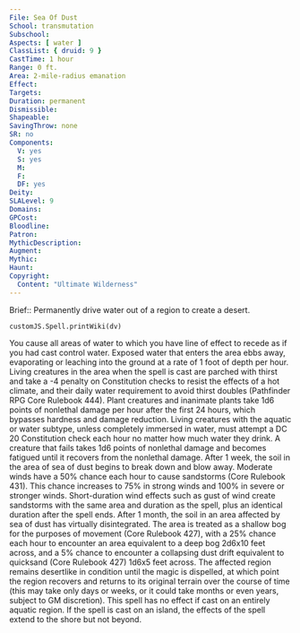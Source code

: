 ```yaml
---
File: Sea Of Dust
School: transmutation
Subschool: 
Aspects: [ water ]
ClassList: { druid: 9 }
CastTime: 1 hour
Range: 0 ft.
Area: 2-mile-radius emanation
Effect: 
Targets: 
Duration: permanent
Dismissible: 
Shapeable: 
SavingThrow: none
SR: no
Components:
  V: yes
  S: yes
  M: 
  F: 
  DF: yes
Deity: 
SLALevel: 9
Domains: 
GPCost: 
Bloodline: 
Patron: 
MythicDescription: 
Augment: 
Mythic: 
Haunt: 
Copyright:
  Content: "Ultimate Wilderness"
---
```

Brief:: Permanently drive water out of a region to create a desert.

```dataviewjs
customJS.Spell.printWiki(dv)
```

You cause all areas of water to which you have line of effect to recede as if you had cast control water. Exposed water that enters the area ebbs away, evaporating or leaching into the ground at a rate of 1 foot of depth per hour. Living creatures in the area when the spell is cast are parched with thirst and take a -4 penalty on Constitution checks to resist the effects of a hot climate, and their daily water requirement to avoid thirst doubles (Pathfinder RPG Core Rulebook 444). Plant creatures and inanimate plants take 1d6 points of nonlethal damage per hour after the first 24 hours, which bypasses hardness and damage reduction. Living creatures with the aquatic or water subtype, unless completely immersed in water, must attempt a DC 20 Constitution check each hour no matter how much water they drink. A creature that fails takes 1d6 points of nonlethal damage and becomes fatigued until it recovers from the nonlethal damage. After 1 week, the soil in the area of sea of dust begins to break down and blow away. Moderate winds have a 50% chance each hour to cause sandstorms (Core Rulebook 431). This chance increases to 75% in strong winds and 100% in severe or stronger winds. Short-duration wind effects such as gust of wind create sandstorms with the same area and duration as the spell, plus an identical duration after the spell ends. After 1 month, the soil in an area affected by sea of dust has virtually disintegrated. The area is treated as a shallow bog for the purposes of movement (Core Rulebook 427), with a 25% chance each hour to encounter an area equivalent to a deep bog 2d6x10 feet across, and a 5% chance to encounter a collapsing dust drift equivalent to quicksand (Core Rulebook 427) 1d6x5 feet across. The affected region remains desertlike in condition until the magic is dispelled, at which point the region recovers and returns to its original terrain over the course of time (this may take only days or weeks, or it could take months or even years, subject to GM discretion). This spell has no effect if cast on an entirely aquatic region. If the spell is cast on an island, the effects of the spell extend to the shore but not beyond.
